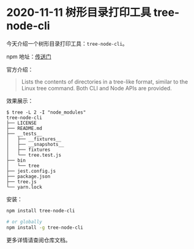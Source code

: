# 2020-11-11 树形目录打印工具 tree-node-cli

今天介绍一个树形目录打印工具：`tree-node-cli`。

npm 地址：[传送门](https://www.npmjs.com/package/tree-node-cli)

官方介绍：

> Lists the contents of directories in a tree-like format, similar to the Linux tree command. Both CLI and Node APIs are provided.

效果展示：

```
$ tree -L 2 -I "node_modules"
tree-node-cli
├── LICENSE
├── README.md
├── __tests__
│   ├── __fixtures__
│   ├── __snapshots__
│   ├── fixtures
│   └── tree.test.js
├── bin
│   └── tree
├── jest.config.js
├── package.json
├── tree.js
└── yarn.lock
```

安装：

```sh
npm install tree-node-cli

# or globally 
npm install -g tree-node-cli
```

更多详情请查阅仓库文档。
